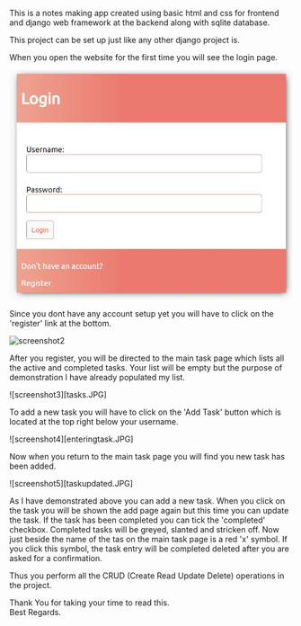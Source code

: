 This is a notes making app created using basic html and css for frontend and django web framework at the backend along with sqlite database.  

This project can be set up just like any other django project is.  

When you open the website for the first time you will see the login page.  
  
  
![screenshot](login.JPG)
  
Since you dont have any account setup yet you will have to click on the 'register' link at the bottom.
  
  
![screenshot2](register.JPG)
  
After you register, you will be directed to the main task page which lists all the active and completed tasks. Your list will be empty but the purpose of demonstration I have already populated my list.
  
  
![screenshot3][tasks.JPG]
  
To add a new task you will have to click on the 'Add Task' button which is located at the top right below your username.
  
  
![screenshot4][enteringtask.JPG]
  
Now when you return to the main task page you will find you new task has been added.
  
  
![screenshot5][taskupdated.JPG]

As I have demonstrated above you can add a new task. When you click on the task you will be shown the add page again but this time you can update the task. If the task has been completed you can tick the 'completed' checkbox. Completed tasks will be greyed, slanted and stricken off. Now just beside the name of the tas on the main task page is a red 'x' symbol. If you click this symbol, the task entry will be completed deleted after you are asked for a confirmation.
  
Thus you perform all the CRUD (Create Read Update Delete) operations in the project.
  
Thank You for taking your time to read this.  
Best Regards.
